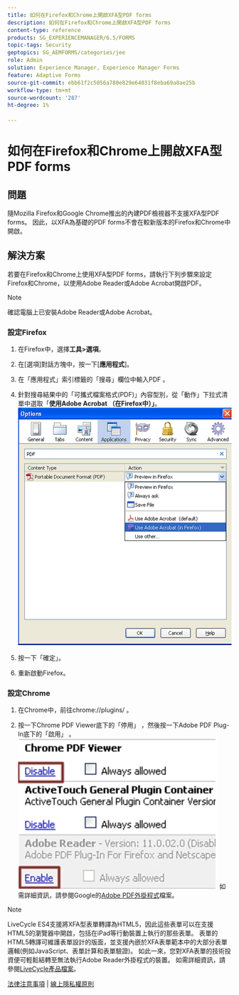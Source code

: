 ```yaml
---
title: 如何在Firefox和Chrome上開啟XFA型PDF forms
description: 如何在Firefox和Chrome上開啟XFA型PDF forms
content-type: reference
products: SG_EXPERIENCEMANAGER/6.5/FORMS
topic-tags: Security
geptopics: SG_AEMFORMS/categories/jee
role: Admin
solution: Experience Manager, Experience Manager Forms
feature: Adaptive Forms
source-git-commit: ebb61f2c5056a780e829e64031f8eba69a8ae25b
workflow-type: tm+mt
source-wordcount: '287'
ht-degree: 1%

---
```


# 如何在Firefox和Chrome上開啟XFA型PDF forms

## 問題

隨Mozilla Firefox和Google Chrome推出的內建PDF檢視器不支援XFA型PDF forms。 因此，以XFA為基礎的PDF forms不會在較新版本的Firefox和Chrome中開啟。

## 解決方案

若要在Firefox和Chrome上使用XFA型PDF forms，請執行下列步驟來設定Firefox和Chrome，以使用Adobe Reader或Adobe Acrobat開啟PDF。

>[!NOTE]
> 
> 確認電腦上已安裝Adobe Reader或Adobe Acrobat。

### 設定Firefox

1. 在Firefox中，選擇&#x200B;**工具>選項**。

1. 在[選項]對話方塊中，按一下[**應用程式**]。

1. 在「應用程式」索引標籤的「搜尋」欄位中輸入PDF 。

1. 針對搜尋結果中的「可攜式檔案格式(PDF)」內容型別，從「動作」下拉式清單中選取「**使用Adobe Acrobat （在Firefox中）」**。
   ![use-adobe-acrobat](/help/forms/using/assets/use-adobe-acrobat.png)
1. 按一下「確定」。

1. 重新啟動Firefox。

### 設定Chrome

1. 在Chrome中，前往chrome://plugins/ 。

1. 按一下Chrome PDF Viewer底下的「停用」 ，然後按一下Adobe PDF Plug-In底下的「啟用」 。
   ![chrome-pdf-viewer](/help/forms/using/assets/chrome-image.png)
如需詳細資訊，請參閱Google的[Adobe PDF外掛程式](https://support.google.com/chrome/?hl=en&visit_id=638803785294106945-2276548125&rd=4&topic=3421431#topic=7439538)檔案。

>[!NOTE]
> 
> LiveCycle ES4支援將XFA型表單轉譯為HTML5，因此這些表單可以在支援HTML5的瀏覽器中開啟，包括在iPad等行動裝置上執行的那些表單。 表單的HTML5轉譯可維護表單設計的版面，並支援內嵌於XFA表單範本中的大部分表單邏輯(例如JavaScript、表單計算和表單驗證)。 如此一來，您對XFA表單的技術投資便可輕鬆結轉至無法執行Adobe Reader外掛程式的裝置。
>如需詳細資訊，請參閱[LiveCycle產品檔案](https://business.adobe.com/products/experience-manager/forms/aem-forms.html)。

[法律注意事項](https://chl-author-preview.corp.adobe.com/content/help/en/legal/legal-notices.html)    |    [線上隱私權原則](https://www.adobe.com/tw/privacy.html)